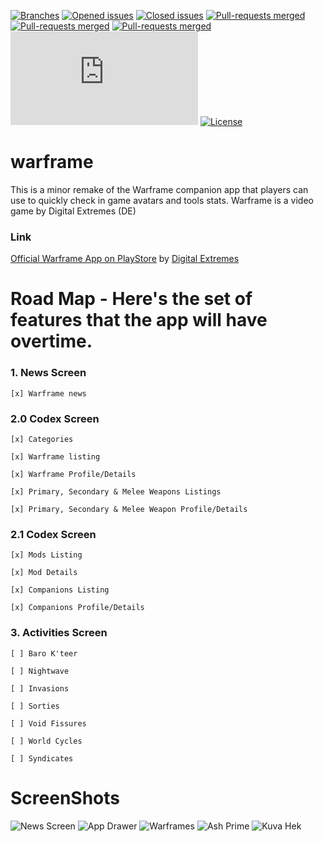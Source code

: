 [![Branches](https://badgen.net/github/branches/Juliotati/warframe)](https://github.com/Juliotati/warframe/)
[![Opened issues](https://badgen.net/github/open-issues/juliotati/warframe)](https://GitHub.com/Juliotati/warframe/open-issues/)
[![Closed issues](https://badgen.net/github/closed-issues/juliotati/warframe)](https://GitHub.com/Juliotati/warframe/closed-issues/)
[![Pull-requests merged](https://badgen.net/github/open-prs/Juliotati/warframe)](https://github.com/Juliotati/warframe/pulls?q=is%3Amerged)
[![Pull-requests merged](https://badgen.net/github/closed-prs/Juliotati/warframe)](https://github.com/Juliotati/warframe/pulls?q=is%3Amerged)
[![Pull-requests merged](https://badgen.net/github/merged-prs/Juliotati/warframe)](https://github.com/Juliotati/warframe/pulls?q=is%3Amerged)
[![Only Size](https://badge-size.herokuapp.com/Juliotati/warframe/main/min.js)](https://github.com/Juliotati/warframe/blob/main/min.js)
[![License](https://img.shields.io/github/license/Juliotati/warframe.svg)](https://github.com/Juliotati/warframe/blob/main/LICENSE)

# warframe

This is a minor remake of the Warframe companion app that players can use to quickly check in game avatars and tools stats. Warframe is a video game by Digital Extremes (DE)

### Link

[Official Warframe App on PlayStore](https://play.google.com/store/apps/details?id=com.digitalextremes.warframenexus) by [Digital Extremes](https://play.google.com/store/apps/developer?id=Digital+Extremes)

# Road Map - Here's the set of features that the app will have overtime.

### 1. News Screen
```
[x] Warframe news
```

### 2.0 Codex Screen 
```
[x] Categories

[x] Warframe listing

[x] Warframe Profile/Details

[x] Primary, Secondary & Melee Weapons Listings

[x] Primary, Secondary & Melee Weapon Profile/Details

```
### 2.1 Codex Screen 
```
[x] Mods Listing

[x] Mod Details

[x] Companions Listing

[x] Companions Profile/Details
```

### 3. Activities Screen

```
[ ] Baro K'teer

[ ] Nightwave

[ ] Invasions

[ ] Sorties

[ ] Void Fissures

[ ] World Cycles

[ ] Syndicates
```

# ScreenShots

![News Screen](https://user-images.githubusercontent.com/59662912/126049122-a6d4b8f6-aa20-415e-a492-9f9afc792ab3.png)
![App Drawer](https://user-images.githubusercontent.com/59662912/126049137-631eafe0-793b-47e6-be9f-1f2bfb88a5bc.png)
![Warframes](https://user-images.githubusercontent.com/59662912/126049171-2a965de4-8e44-466d-99ab-0fa94947f64f.png)
![Ash Prime](https://user-images.githubusercontent.com/59662912/126049118-09239471-73b4-4794-8657-292a6729cde2.png)
![Kuva Hek](https://user-images.githubusercontent.com/59662912/126049140-3c2ee979-2d50-473b-8c75-cf2fbdfee447.png)
